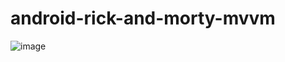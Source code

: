 # android-rick-and-morty-mvvm
![image](https://user-images.githubusercontent.com/83028055/196734144-62e26a96-5365-4410-a82a-b786705d8b3d.png)
